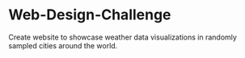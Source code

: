 # Web-Design-Challenge
Create website to showcase weather data visualizations in randomly sampled cities around the world.
